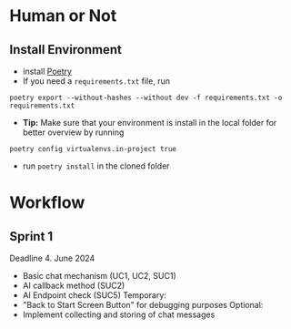 # Human or Not

## Install Environment

- install [Poetry](https://python-poetry.org/docs/#installation)
- If you need a `requirements.txt` file, run
```shell
poetry export --without-hashes --without dev -f requirements.txt -o requirements.txt
```
- **Tip:** Make sure that your environment is install in the local folder for better overview by running
```shell
poetry config virtualenvs.in-project true
```

- run `poetry install` in the cloned folder

# Workflow

## Sprint 1
Deadline 4. June 2024
- Basic chat mechanism (UC1, UC2, SUC1)
- AI callback method (SUC2)
- AI Endpoint check (SUC5)
Temporary:
- "Back to Start Screen Button" for debugging purposes
Optional:
- Implement collecting and storing of chat messages
